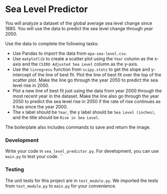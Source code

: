 # Sea Level Predictor

You will analyze a dataset of the global average sea level change since 1880. You will use the data to predict the sea level change through year 2050.

Use the data to complete the following tasks:

+ Use Pandas to import the data from `epa-sea-level.csv`.
+ Use `matplotlib` to create a scatter plot using the `Year` column as the x-axis and the `CSIRO Adjusted Sea Level` column as the y-axis.
+ Use the `linregress` function from `scipy.stats` to get the slope and y-intercept of the line of best fit. Plot the line of best fit over the top of the scatter plot. Make the line go through the year 2050 to predict the sea level rise in 2050.
+ Plot a new line of best fit just using the data from year 2000 through the most recent year in the dataset. Make the line also go through the year 2050 to predict the sea level rise in 2050 if the rate of rise continues as it has since the year 2000.
+ The x label should be `Year`, the y label should be `Sea Level (inches)`, and the title should be `Rise in Sea Level`.

The boilerplate also includes commands to save and return the image.

### Development
Write your code in `sea_level_predictor.py`. For development, you can use `main.py` to test your code.
    ``
### Testing
The unit tests for this project are in `test_module.py`. We imported the tests from `test_module.py` to `main.py` for your convenience.
